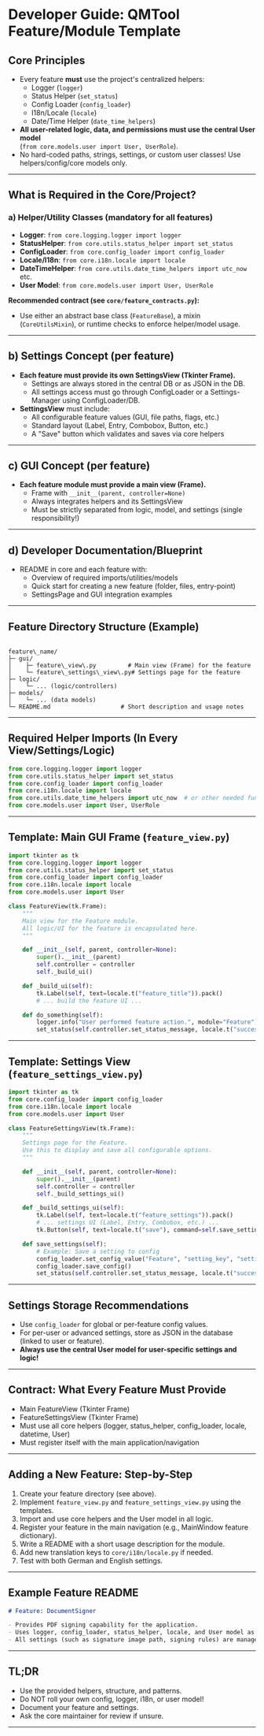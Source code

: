 
# Developer Guide: QMTool Feature/Module Template

## Core Principles

- Every feature **must** use the project's centralized helpers:
    - Logger (`logger`)
    - Status Helper (`set_status`)
    - Config Loader (`config_loader`)
    - I18n/Locale (`locale`)
    - Date/Time Helper (`date_time_helpers`)
- **All user-related logic, data, and permissions must use the central User model**  
  (`from core.models.user import User, UserRole`).
- No hard-coded paths, strings, settings, or custom user classes! Use helpers/config/core models only.

---

## What is Required in the Core/Project?

### a) Helper/Utility Classes (mandatory for all features)

- **Logger**: `from core.logging.logger import logger`
- **StatusHelper**: `from core.utils.status_helper import set_status`
- **ConfigLoader**: `from core.config_loader import config_loader`
- **Locale/I18n**: `from core.i18n.locale import locale`
- **DateTimeHelper**: `from core.utils.date_time_helpers import utc_now` etc.
- **User Model**: `from core.models.user import User, UserRole`

**Recommended contract (see `core/feature_contracts.py`):**
- Use either an abstract base class (`FeatureBase`), a mixin (`CoreUtilsMixin`), or runtime checks to enforce helper/model usage.

---

## b) Settings Concept (per feature)

- **Each feature must provide its own SettingsView (Tkinter Frame).**
    - Settings are always stored in the central DB or as JSON in the DB.
    - All settings access must go through ConfigLoader or a Settings-Manager using ConfigLoader/DB.
- **SettingsView** must include:
    - All configurable feature values (GUI, file paths, flags, etc.)
    - Standard layout (Label, Entry, Combobox, Button, etc.)
    - A "Save" button which validates and saves via core helpers

---

## c) GUI Concept (per feature)

- **Each feature module must provide a main view (Frame).**
    - Frame with `__init__(parent, controller=None)`
    - Always integrates helpers and its SettingsView
    - Must be strictly separated from logic, model, and settings (single responsibility!)

---

## d) Developer Documentation/Blueprint

- README in core and each feature with:
    - Overview of required imports/utilities/models
    - Quick start for creating a new feature (folder, files, entry-point)
    - SettingsPage and GUI integration examples

---

## Feature Directory Structure (Example)

```

feature\_name/
├─ gui/
│    ├─ feature\_view\.py         # Main view (Frame) for the feature
│    └─ feature\_settings\_view\.py# Settings page for the feature
├─ logic/
│    └─ ... (logic/controllers)
├─ models/
│    └─ ... (data models)
└─ README.md                    # Short description and usage notes

````

---

## Required Helper Imports (In Every View/Settings/Logic)

```python
from core.logging.logger import logger
from core.utils.status_helper import set_status
from core.config_loader import config_loader
from core.i18n.locale import locale
from core.utils.date_time_helpers import utc_now  # or other needed functions
from core.models.user import User, UserRole
````

---

## Template: Main GUI Frame (`feature_view.py`)

```python
import tkinter as tk
from core.logging.logger import logger
from core.utils.status_helper import set_status
from core.config_loader import config_loader
from core.i18n.locale import locale
from core.models.user import User

class FeatureView(tk.Frame):
    """
    Main view for the Feature module.
    All logic/UI for the feature is encapsulated here.
    """

    def __init__(self, parent, controller=None):
        super().__init__(parent)
        self.controller = controller
        self._build_ui()

    def _build_ui(self):
        tk.Label(self, text=locale.t("feature_title")).pack()
        # ... build the feature UI ...

    def do_something(self):
        logger.info("User performed feature action.", module="Feature")
        set_status(self.controller.set_status_message, locale.t("success"), duration=3)
```

---

## Template: Settings View (`feature_settings_view.py`)

```python
import tkinter as tk
from core.config_loader import config_loader
from core.i18n.locale import locale
from core.models.user import User

class FeatureSettingsView(tk.Frame):
    """
    Settings page for the Feature.
    Use this to display and save all configurable options.
    """

    def __init__(self, parent, controller=None):
        super().__init__(parent)
        self.controller = controller
        self._build_settings_ui()

    def _build_settings_ui(self):
        tk.Label(self, text=locale.t("feature_settings")).pack()
        # ... settings UI (Label, Entry, Combobox, etc.) ...
        tk.Button(self, text=locale.t("save"), command=self.save_settings).pack()

    def save_settings(self):
        # Example: Save a setting to config
        config_loader.set_config_value("Feature", "setting_key", "setting_value")
        config_loader.save_config()
        set_status(self.controller.set_status_message, locale.t("success"), duration=3)
```

---

## Settings Storage Recommendations

* Use `config_loader` for global or per-feature config values.
* For per-user or advanced settings, store as JSON in the database (linked to user or feature).
* **Always use the central User model for user-specific settings and logic!**

---

## Contract: What Every Feature Must Provide

* Main FeatureView (Tkinter Frame)
* FeatureSettingsView (Tkinter Frame)
* Must use all core helpers (logger, status\_helper, config\_loader, locale, datetime, User)
* Must register itself with the main application/navigation

---

## Adding a New Feature: Step-by-Step

1. Create your feature directory (see above).
2. Implement `feature_view.py` and `feature_settings_view.py` using the templates.
3. Import and use core helpers and the User model in all logic.
4. Register your feature in the main navigation (e.g., MainWindow feature dictionary).
5. Write a README with a short usage description for the module.
6. Add new translation keys to `core/i18n/locale.py` if needed.
7. Test with both German and English settings.

---

## Example Feature README

```markdown
# Feature: DocumentSigner

- Provides PDF signing capability for the application.
- Uses logger, config_loader, status_helper, locale, and User model as described in the developer guide.
- All settings (such as signature image path, signing rules) are managed in `feature_settings_view.py`.
```

---

## TL;DR

* Use the provided helpers, structure, and patterns.
* Do NOT roll your own config, logger, i18n, or user model!
* Document your feature and settings.
* Ask the core maintainer for review if unsure.

---

